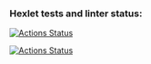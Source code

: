 ### Hexlet tests and linter status:
[![Actions Status](https://github.com/1kazakov/devops-for-programmers-project-74/workflows/hexlet-check/badge.svg)](https://github.com/1kazakov/devops-for-programmers-project-74/actions)

[![Actions Status](https://github.com/1kazakov/devops-for-programmers-project-74/workflows/main/badge.svg)](https://github.com/1kazakov/devops-for-programmers-project-74/actions)